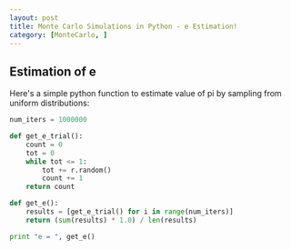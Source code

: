 ```yaml
---
layout: post
title: Monte Carlo Simulations in Python - e Estimation!
category: [MonteCarlo, ]
---
```


## Estimation of e

Here's a simple python function to estimate value of pi by sampling from uniform distributions:

```python
num_iters = 1000000

def get_e_trial():
    count = 0
    tot = 0
    while tot <= 1:
        tot += r.random()
        count += 1
    return count

def get_e():
    results = [get_e_trial() for i in range(num_iters)]
    return (sum(results) * 1.0) / len(results)

print "e = ", get_e()
```